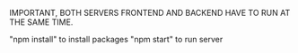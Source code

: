 IMPORTANT, BOTH SERVERS FRONTEND AND BACKEND HAVE TO RUN AT THE SAME TIME.

"npm install" to install packages
"npm start" to run server
